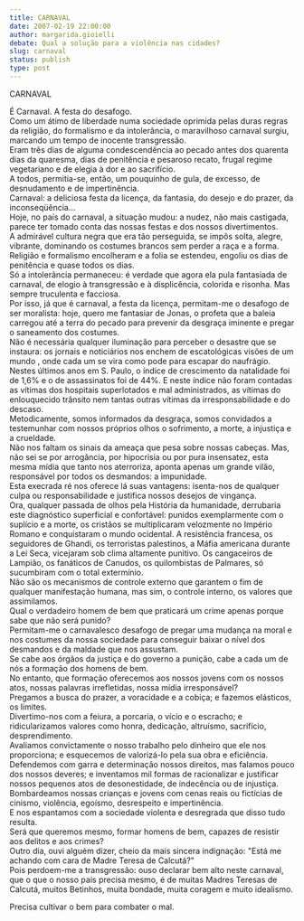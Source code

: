 ```yaml
---
title: CARNAVAL
date: 2007-02-19 22:00:00
author: margarida.gioielli
debate: Qual a solução para a violência nas cidades?
slug: carnaval
status: publish 
type: post
---
```


CARNAVAL  
  
É Carnaval. A festa do desafogo.   
Como um átimo de liberdade numa sociedade oprimida pelas duras regras da religião, do formalismo e da intolerância, o maravilhoso carnaval surgiu, marcando um tempo de inocente transgressão.  
Eram três dias de alguma condescendência ao pecado antes dos quarenta dias da quaresma, dias de penitência e pesaroso recato, frugal regime vegetariano e de elegia à dor e ao sacrifício.  
A todos, permitia-se, então, um pouquinho de gula, de excesso, de desnudamento e de impertinência.   
Carnaval: a deliciosa festa da licença, da fantasia, do desejo e do prazer, da inconseqüência...  
Hoje, no país do carnaval, a situação mudou: a nudez, não mais castigada, parece ter tomado conta das nossas festas e dos nossos divertimentos.   
A admirável cultura negra que era tão perseguida, se impôs solta, alegre, vibrante, dominando os costumes brancos sem perder a raça e a forma.  
Religião e formalismo encolheram e a folia se estendeu, engoliu os dias de penitência e quase todos os dias.   
Só a intolerância permaneceu: é verdade que agora ela pula fantasiada de carnaval, de elogio à transgressão e à displicência, colorida e risonha. Mas sempre truculenta e facciosa.  
Por isso, já que é carnaval, a festa da licença, permitam-me o desafogo de ser moralista: hoje, quero me fantasiar de Jonas, o profeta que a baleia carregou até a terra do pecado para prevenir da desgraça iminente e pregar o saneamento dos costumes.  
Não é necessária qualquer iluminação para perceber o desastre que se instaura: os jornais e noticiários nos enchem de escatológicas visões de um mundo , onde cada um se vira como pode para escapar do naufrágio. Nestes últimos anos em S. Paulo, o índice de crescimento da natalidade foi de 1,6% e o de assassinatos foi de 44%. E neste índice não foram contadas as vítimas dos hospitais superlotados e mal administrados, as vítimas do enlouquecido trânsito nem tantas outras vítimas da irresponsabilidade e do descaso.   
Metodicamente, somos informados da desgraça, somos convidados a testemunhar com nossos próprios olhos o sofrimento, a morte, a injustiça e a crueldade.  
Não nos faltam os sinais da ameaça que pesa sobre nossas cabeças. Mas, não sei se por arrogância, por hipocrisia ou por pura insensatez, esta mesma mídia que tanto nos aterroriza, aponta apenas um grande vilão, responsável por todos os desmandos: a impunidade.  
Esta execrada ré nos oferece lá suas vantagens: isenta-nos de qualquer culpa ou responsabilidade e justifica nossos desejos de vingança.   
Ora, qualquer passada de olhos pela História da humanidade, derrubaria este diagnóstico superficial e confortável: punidos exemplarmente com o suplício e a morte, os cristãos se multiplicaram velozmente no Império Romano e conquistaram o mundo ocidental. A resistência francesa, os seguidores de Ghandi, os terroristas palestinos, a Máfia americana durante a Lei Seca, vicejaram sob clima altamente punitivo. Os cangaceiros de Lampião, os fanáticos de Canudos, os quilombistas de Palmares, só sucumbiram com o total extermínio.   
Não são os mecanismos de controle externo que garantem o fim de qualquer manifestação humana, mas sim, o controle interno, os valores que assimilamos.  
Qual o verdadeiro homem de bem que praticará um crime apenas porque sabe que não será punido?   
Permitam-me o carnavalesco desafogo de pregar uma mudança na moral e nos costumes da nossa sociedade para conseguir baixar o nível dos desmandos e da maldade que nos assustam.  
Se cabe aos órgãos da justiça e do governo a punição, cabe a cada um de nós a formação dos homens de bem.  
No entanto, que formação oferecemos aos nossos jovens com os nossos atos, nossas palavras irrefletidas, nossa mídia irresponsável?   
Pregamos a busca do prazer, a voracidade e a cobiça; e fazemos elásticos, os limites.   
Divertimo-nos com a feiura, a porcaria, o vício e o escracho; e ridicularizamos valores como honra, dedicação, altruísmo, sacrifício, desprendimento.   
Avaliamos convictamente o nosso trabalho pelo dinheiro que ele nos proporciona; e esquecemos de valorizá-lo pela sua obra e eficiência.   
Defendemos com garra e determinação nossos direitos, mas falamos pouco dos nossos deveres; e inventamos mil formas de racionalizar e justificar nossos pequenos atos de desonestidade, de indecência ou de injustiça.   
Bombardeamos nossas crianças e jovens com cenas reais ou fictícias de cinismo, violência, egoísmo, desrespeito e impertinência.  
E nos espantamos com a sociedade violenta e desregrada que disso tudo resulta.   
Será que queremos mesmo, formar homens de bem, capazes de resistir aos delitos e aos crimes?  
Outro dia, ouvi alguém dizer, cheio da mais sincera indignação: "Está me achando com cara de Madre Teresa de Calcutá?"   
Pois perdoem-me a transgressão: ouso declarar bem alto neste carnaval, que o que o nosso país precisa mesmo, é de muitas Madres Teresas de Calcutá, muitos Betinhos, muita bondade, muita coragem e muito idealismo.   
  
Precisa cultivar o bem para combater o mal.
